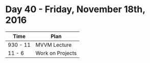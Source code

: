 # Day 40 - Friday, November 18th, 2016


Time        |   Plan   |
----------------|-------
930 - 11 | MVVM Lecture
11 - 6 | Work on Projects
